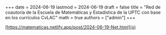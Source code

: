 +++
date      = 2024-06-19
lastmod   = 2024-06-19
draft     = false
title     = "Red de coautoría de la Escuela de Matemáticas y Estadística de la UPTC con base en los currículos CvLAC"
math      = true
authors = ["admin"]
+++


[https://matematicas.netlify.app/post/2024-06-19-Net.html](s)

